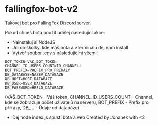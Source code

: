 # fallingfox-bot-v2
Takovej bot pro FallingFox Discord server.

Pokud chceš bota použít udělej následující akce:
* Nainstaluj si NodeJS
* Jdi do školky, kde máš bota a v terminálu dej npm install
* Vytvoř soubor .env s následujícími věcmi:
```
BOT_TOKEN=VÁŠ_BOT_TOKEN
CHANNEL_ID_USERS_COUNT=ID_CHANNELU
BOT_PREFIX=PREFIX_PRO_PRIKAZY
DB_DATABASE=NAZEV_DATABAZE
DB_HOST=HOST_DATABAZE
DB_USER=USER_DATABAZE
DB_PASSWORD=HESLO_DATABAZE
```
(VÁŠ_BOT_TOKEN - Váš token, CHANNEL_ID_USERS_COUNT - Channel, kde se zobrazuje počet uživatelů na serveru, BOT_PREFIX - Prefix pro příkazy, DB_... - Údaje od databáze)
* Dej node index.js spustí bota a web
Created by Jonanek with <3
